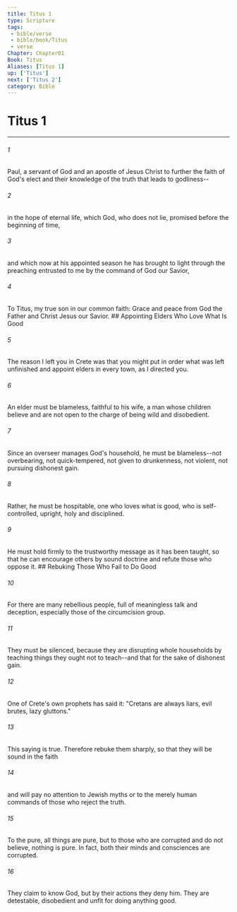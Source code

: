 ```yaml
---
title: Titus 1
type: Scripture
tags:
 - bible/verse
 - bible/book/Titus
 - verse
Chapter: Chapter01
Book: Titus
Aliases: [Titus 1]
up: ['Titus']
next: ['Titus 2']
category: Bible
---
```

# Titus 1

***


###### 1 
Paul, a servant of God and an apostle of Jesus Christ to further the faith of God's elect and their knowledge of the truth that leads to godliness-- 

###### 2 
in the hope of eternal life, which God, who does not lie, promised before the beginning of time, 

###### 3 
and which now at his appointed season he has brought to light through the preaching entrusted to me by the command of God our Savior, 

###### 4 
To Titus, my true son in our common faith: Grace and peace from God the Father and Christ Jesus our Savior. ## Appointing Elders Who Love What Is Good 

###### 5 
The reason I left you in Crete was that you might put in order what was left unfinished and appoint elders in every town, as I directed you. 

###### 6 
An elder must be blameless, faithful to his wife, a man whose children believe and are not open to the charge of being wild and disobedient. 

###### 7 
Since an overseer manages God's household, he must be blameless--not overbearing, not quick-tempered, not given to drunkenness, not violent, not pursuing dishonest gain. 

###### 8 
Rather, he must be hospitable, one who loves what is good, who is self-controlled, upright, holy and disciplined. 

###### 9 
He must hold firmly to the trustworthy message as it has been taught, so that he can encourage others by sound doctrine and refute those who oppose it. ## Rebuking Those Who Fail to Do Good 

###### 10 
For there are many rebellious people, full of meaningless talk and deception, especially those of the circumcision group. 

###### 11 
They must be silenced, because they are disrupting whole households by teaching things they ought not to teach--and that for the sake of dishonest gain. 

###### 12 
One of Crete's own prophets has said it: "Cretans are always liars, evil brutes, lazy gluttons." 

###### 13 
This saying is true. Therefore rebuke them sharply, so that they will be sound in the faith 

###### 14 
and will pay no attention to Jewish myths or to the merely human commands of those who reject the truth. 

###### 15 
To the pure, all things are pure, but to those who are corrupted and do not believe, nothing is pure. In fact, both their minds and consciences are corrupted. 

###### 16 
They claim to know God, but by their actions they deny him. They are detestable, disobedient and unfit for doing anything good. 
